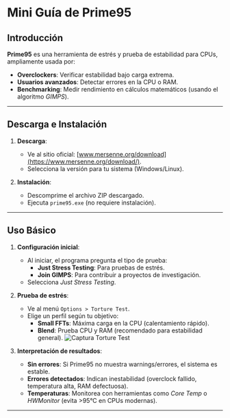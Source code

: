 # Mini Guía de Prime95

## Introducción

**Prime95** es una herramienta de estrés y prueba de estabilidad para CPUs, ampliamente usada por:

- **Overclockers**: Verificar estabilidad bajo carga extrema.
- **Usuarios avanzados**: Detectar errores en la CPU o RAM.
- **Benchmarking**: Medir rendimiento en cálculos matemáticos (usando el algoritmo *GIMPS*).

---

## Descarga e Instalación

1. **Descarga**:
   
   - Ve al sitio oficial: [www.mersenne.org/download](https://www.mersenne.org/download/).
   - Selecciona la versión para tu sistema (Windows/Linux).
2. **Instalación**:
   
   - Descomprime el archivo ZIP descargado.
   - Ejecuta `prime95.exe` (no requiere instalación).

---

## Uso Básico

1. **Configuración inicial**:
   
   - Al iniciar, el programa pregunta el tipo de prueba:
     - **Just Stress Testing**: Para pruebas de estrés.
     - **Join GIMPS**: Para contribuir a proyectos de investigación.
   - Selecciona *Just Stress Testing*.
2. **Prueba de estrés**:
   
   - Ve al menú `Options > Torture Test`.
   - Elige un perfil según tu objetivo:
     - **Small FFTs**: Máxima carga en la CPU (calentamiento rápido).
     - **Blend**: Prueba CPU y RAM (recomendado para estabilidad general).
       ![Captura Torture Test](https://www.techpowerup.com/download/images/13_large.png)
3. **Interpretación de resultados**:
   
   - **Sin errores**: Si Prime95 no muestra warnings/errores, el sistema es estable.
   - **Errores detectados**: Indican inestabilidad (overclock fallido, temperatura alta, RAM defectuosa).
   - **Temperaturas**: Monitorea con herramientas como *Core Temp* o *HWMonitor* (evita >95°C en CPUs modernas).

---

